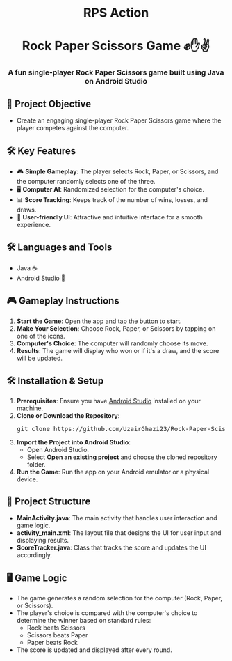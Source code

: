 <h1 align="center">RPS Action</h1>
<h1 align="center">Rock Paper Scissors Game ✊✋✌️</h1>
<h3 align="center">A fun single-player Rock Paper Scissors game built using Java on Android Studio</h3>

## 🔭 **Project Objective**
- Create an engaging single-player Rock Paper Scissors game where the player competes against the computer.

## 🛠️ **Key Features**
- 🎮 **Simple Gameplay**: The player selects Rock, Paper, or Scissors, and the computer randomly selects one of the three.
- 🖥️ **Computer AI**: Randomized selection for the computer's choice.
- 📊 **Score Tracking**: Keeps track of the number of wins, losses, and draws.
- 🌟 **User-friendly UI**: Attractive and intuitive interface for a smooth experience.

## 🛠️ **Languages and Tools**
- Java ☕
- Android Studio 📱

## 🎮 **Gameplay Instructions**
1. **Start the Game**: Open the app and tap the button to start.
2. **Make Your Selection**: Choose Rock, Paper, or Scissors by tapping on one of the icons.
3. **Computer's Choice**: The computer will randomly choose its move.
4. **Results**: The game will display who won or if it's a draw, and the score will be updated.

## 🛠️ **Installation & Setup**
1. **Prerequisites**: Ensure you have [Android Studio](https://developer.android.com/studio) installed on your machine.
2. **Clone or Download the Repository**:
   <pre>git clone https://github.com/UzairGhazi23/Rock-Paper-Scissors-Game.git</pre>
3. **Import the Project into Android Studio**:
   - Open Android Studio.
   - Select **Open an existing project** and choose the cloned repository folder.
4. **Run the Game**: Run the app on your Android emulator or a physical device.

## 📂 **Project Structure**
- **MainActivity.java**: The main activity that handles user interaction and game logic.
- **activity_main.xml**: The layout file that designs the UI for user input and displaying results.
- **ScoreTracker.java**: Class that tracks the score and updates the UI accordingly.

## 🖥️ **Game Logic**
- The game generates a random selection for the computer (Rock, Paper, or Scissors).
- The player's choice is compared with the computer's choice to determine the winner based on standard rules:
  - Rock beats Scissors
  - Scissors beats Paper
  - Paper beats Rock
- The score is updated and displayed after every round.



